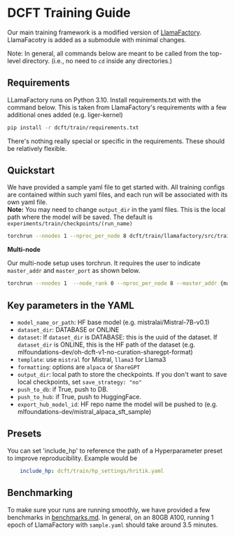 # DCFT Training Guide

Our main training framework is a modified version of [LlamaFactory](https://github.com/hiyouga/LLaMA-Factory). LlamaFacotry is added as a submodule with minimal changes. 

Note: In general, all commands below are meant to be called from the top-level directory. (i.e., no need to `cd` inside any directories.)

## Requirements
LLamaFactory runs on Python 3.10. Install requirements.txt with the command below. This is taken from LlamaFactory's requirements with a few additional ones added (e.g. liger-kernel)
```bash
pip install -r dcft/train/requirements.txt
```
There's nothing really special or specific in the requirements. These should be relatively flexible.

## Quickstart
We have provided a sample yaml file to get started with. All training configs are contained within such yaml files, and each run will be associated with its own yaml file. 
<br>
**Note:** You may need to change `output_dir` in the yaml files. This is the local path where the model will be saved. The default is `experiments/train/checkpoints/(run_name)` 
```bash
torchrun --nnodes 1 --nproc_per_node 8 dcft/train/llamafactory/src/train.py dcft/train/configs/sample.yaml
```

**Multi-node**

Our multi-node setup uses torchrun. It requires the user to indicate `master_addr` and `master_port` as shown below.
```bash
torchrun --nnodes 1  --node_rank 0 --nproc_per_node 8 --master_addr {master_addr} --master_port {master_port} dcft/train/llamafactory/src/train.py dcft/train/configs/sample.yaml
```

## Key parameters in the YAML
- `model_name_or_path`: HF base model (e.g. mistralai/Mistral-7B-v0.1)
- `dataset_dir`: DATABASE or ONLINE
- `dataset`: If `dataset_dir` is DATABASE: this is the uuid of the dataset. If `dataset_dir` is ONLINE, this is the HF path of the dataset (e.g. mlfoundations-dev/oh-dcft-v1-no-curation-sharegpt-format)
- `template`: use `mistral` for Mistral, `llama3` for Llama3
- `formatting`: options are `alpaca` or `ShareGPT`
- `output_dir`: local path to store the checkpoints. If you don't want to save local checkpoints, set `save_strategy: "no"`
- `push_to_db`: if True, push to DB.
- `push_to_hub`: if True, push to HuggingFace.
- `export_hub_model_id`: HF repo name the model will be pushed to (e.g. mlfoundations-dev/mistral_alpaca_sft_sample)

## Presets
 
You can set 'include_hp' to reference the path of a Hyperparameter preset to improve reproducibility. Example would be 

```yaml
    include_hp: dcft/train/hp_settings/hritik.yaml
```


## Benchmarking
To make sure your runs are running smoothly, we have provided a few benchmarks in [benchmarks.md](dcft/train/benchmarks.md). In general, on an 80GB A100, running 1 epoch of LlamaFactory with `sample.yaml` should take around 3.5 minutes.
